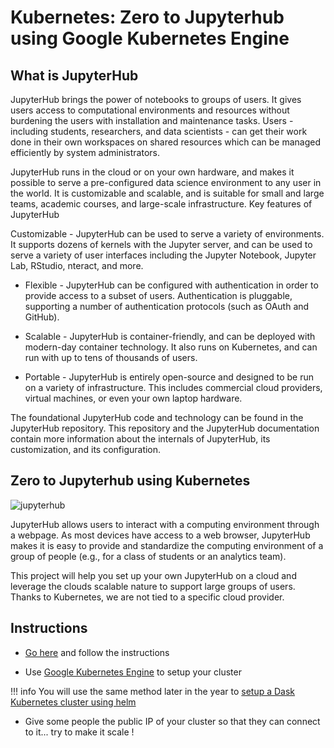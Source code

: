 # Kubernetes: Zero to Jupyterhub using Google Kubernetes Engine

## What is JupyterHub

JupyterHub brings the power of notebooks to groups of users. It gives users access to computational environments and resources without burdening the users with installation and maintenance tasks. Users - including students, researchers, and data scientists - can get their work done in their own workspaces on shared resources which can be managed efficiently by system administrators.

JupyterHub runs in the cloud or on your own hardware, and makes it possible to serve a pre-configured data science environment to any user in the world. It is customizable and scalable, and is suitable for small and large teams, academic courses, and large-scale infrastructure.
Key features of JupyterHub

Customizable - JupyterHub can be used to serve a variety of environments. It supports dozens of kernels with the Jupyter server, and can be used to serve a variety of user interfaces including the Jupyter Notebook, Jupyter Lab, RStudio, nteract, and more.

* Flexible - JupyterHub can be configured with authentication in order to provide access to a subset of users. Authentication is pluggable, supporting a number of authentication protocols (such as OAuth and GitHub).

* Scalable - JupyterHub is container-friendly, and can be deployed with modern-day container technology. It also runs on Kubernetes, and can run with up to tens of thousands of users.

* Portable - JupyterHub is entirely open-source and designed to be run on a variety of infrastructure. This includes commercial cloud providers, virtual machines, or even your own laptop hardware.

The foundational JupyterHub code and technology can be found in the JupyterHub repository. This repository and the JupyterHub documentation contain more information about the internals of JupyterHub, its customization, and its configuration.

## Zero to Jupyterhub using Kubernetes

![jupyterhub](https://zero-to-jupyterhub.readthedocs.io/en/latest/_static/logo.png)

JupyterHub allows users to interact with a computing environment through a webpage. As most devices have access to a web browser, JupyterHub makes it is easy to provide and standardize the computing environment of a group of people (e.g., for a class of students or an analytics team).

This project will help you set up your own JupyterHub on a cloud and leverage the clouds scalable nature to support large groups of users. Thanks to Kubernetes, we are not tied to a specific cloud provider.

## Instructions

* [Go here](https://zero-to-jupyterhub.readthedocs.io/en/latest/) and follow the instructions

* Use [Google Kubernetes Engine](https://zero-to-jupyterhub.readthedocs.io/en/latest/google/step-zero-gcp.html) to setup your cluster

!!! info
    You will use the same method later in the year to [setup a Dask Kubernetes cluster using helm](https://docs.dask.org/en/latest/setup/kubernetes-helm.html)

* Give some people the public IP of your cluster so that they can connect to it... try to make it scale !
